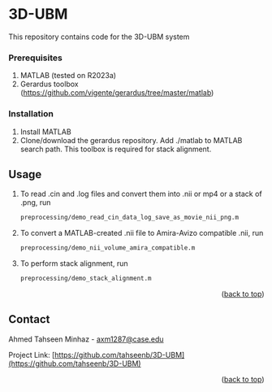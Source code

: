 # 3D-UBM
This repository contains code for the 3D-UBM system

### Prerequisites
1. MATLAB (tested on R2023a)
2. Gerardus toolbox (https://github.com/vigente/gerardus/tree/master/matlab)

### Installation
1. Install MATLAB
2. Clone/download the gerardus repository. Add ./matlab to MATLAB search path. This toolbox is required for stack alignment.

<!-- USAGE EXAMPLES -->
## Usage
1. To read .cin and .log files and convert them into .nii or mp4 or a stack of .png, run
   ```sh
   preprocessing/demo_read_cin_data_log_save_as_movie_nii_png.m
   ```
2. To convert a MATLAB-created .nii file to Amira-Avizo compatible .nii, run
   ```sh
   preprocessing/demo_nii_volume_amira_compatible.m
   ```
3. To perform stack alignment, run
   ```sh
   preprocessing/demo_stack_alignment.m
   ```
<p align="right">(<a href="#readme-top">back to top</a>)</p>

<!-- CONTACT -->
## Contact

Ahmed Tahseen Minhaz - axm1287@case.edu

Project Link: [https://github.com/tahseenb/3D-UBM](https://github.com/tahseenb/3D-UBM)

<p align="right">(<a href="#readme-top">back to top</a>)</p>
